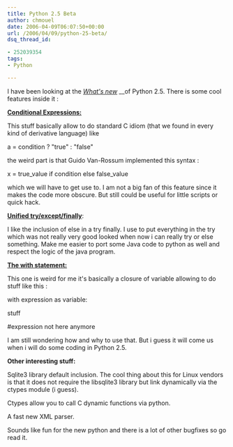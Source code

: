 ```yaml
---
title: Python 2.5 Beta
author: chmouel
date: 2006-04-09T06:07:50+00:00
url: /2006/04/09/python-25-beta/
dsq_thread_id:

- 252039354
tags:
- Python

---
```

<span lang="EN-AU">I have been looking at the </span>_[<span lang="EN-AU">What's new</span>][1]_ __<span lang="EN-AU">of Python 2.5. There is some cool features inside it :</span>

**[<span lang="EN-AU">Conditional Expressions:</span>][2]**<span lang="EN-AU" />

<span lang="EN-AU">This stuff basically allow to do standard C idiom (that we found in every kind of derivative language) like</span>

<span lang="EN-AU">a = condition ? "true" : "false"</span>

<span lang="EN-AU">the weird part is that Guido Van-Rossum implemented this syntax :</span>

<span lang="EN-AU">x = true_value if condition else false_value</span>

<span lang="EN-AU">which we will have to get use to. I am not a big fan of this feature since it makes the code more obscure. But still could be useful for little scripts or quick hack.</span>

[**Unified try/except/finally**][3]:

<span lang="EN-AU">I like the inclusion of else in a try finally. I use to put everything in the try which was not really very good looked when now i can really try or else something. Make me easier to port some Java code to python as well and respect the logic of the java program.</span>

[**<span lang="EN-AU">The with statement:</span>**][4]<span lang="EN-AU" />

<span lang="EN-AU">This one is weird for me it's basically a closure of variable allowing to do stuff like this :</span>

<span lang="EN-AU">with expression as variable:</span>

<span lang="EN-AU">stuff</span>

<span lang="EN-AU">#expression not here anymore</span>

<span lang="EN-AU">I am still wondering how and why to use that. But i guess it will come us when i will do some coding in Python 2.5.</span>

**Other interesting stuff:**

Sqlite3 library default inclusion. The cool thing about this for Linux vendors is that it does not require the libsqlite3 library but link dynamically via the ctypes module (i guess).

Ctypes allow you to call C dynamic functions via python.

A fast new XML parser.

Sounds like fun for the new python and there is a lot of other bugfixes so go read it.

 [1]: http://docs.python.org/dev/whatsnew/whatsnew25.html "Whats new in Python 2.5"
 [2]: http://docs.python.org/dev/whatsnew/node2.html
 [3]: http://docs.python.org/dev/whatsnew/node7.html
 [4]: http://docs.python.org/dev/whatsnew/node9.html
